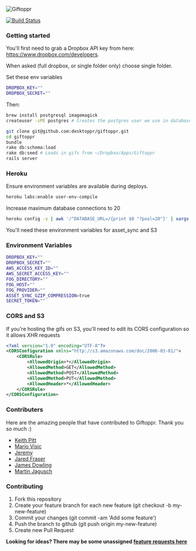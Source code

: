 ![Giftoppr](https://github.com/desktoppr/giftoppr/blob/master/app/assets/images/logo.png?raw=true)

[![Build Status](https://travis-ci.org/desktoppr/giftoppr.png?branch=master)](https://travis-ci.org/desktoppr/giftoppr)

### Getting started

You'll first need to grab a Dropbox API key from here: https://www.dropbox.com/developers.

When asked (full dropbox, or single folder only) choose single folder.

Set these env variables

```bash
DROPBOX_KEY=""
DROPBOX_SECRET=""
```

Then:

```bash
brew install postgresql imagemagick
createuser -sPE postgres # Creates the postgres user we use in database.yml

git clone git@github.com:desktoppr/giftoppr.git
cd giftoppr
bundle
rake db:schema:load
rake db:seed # Loads in gifs from ~/Dropbox/Apps/Giftoppr
rails server
```

### Heroku

Ensure environment variables are available during deploys.

```bash
heroku labs:enable user-env-compile
```

Increase maximum database connections to 20

```bash
heroku config -s | awk '/^DATABASE_URL=/{print $0 "?pool=20"}' | xargs heroku config:add
```

You'll need these environment variables for asset_sync and S3

### Environment Variables

```bash
DROPBOX_KEY=""
DROPBOX_SECRET=""
AWS_ACCESS_KEY_ID=""
AWS_SECRET_ACCESS_KEY=""
FOG_DIRECTORY=""
FOG_HOST=""
FOG_PROVIDER=""
ASSET_SYNC_GZIP_COMPRESSION=true
SECRET_TOKEN=""
```

### CORS and S3

If you're hosting the gifs on S3, you'll need to edit its CORS configuration so it allows XHR requests

```xml
<?xml version="1.0" encoding="UTF-8"?>
<CORSConfiguration xmlns="http://s3.amazonaws.com/doc/2006-03-01/">
    <CORSRule>
        <AllowedOrigin>*</AllowedOrigin>
        <AllowedMethod>GET</AllowedMethod>
        <AllowedMethod>POST</AllowedMethod>
        <AllowedMethod>PUT</AllowedMethod>
        <AllowedHeader>*</AllowedHeader>
    </CORSRule>
</CORSConfiguration>
```

### Contributers

Here are the amazing people that have contributed to Giftoppr. Thank you so much :)

- [Keith Pitt](https://github.com/keithpitt)
- [Mario Visic](https://github.com/mariovisic)
- [Jeremy](https://github.com/j10io)
- [Jared Fraser](https://github.com/modsognir)
- [James Dowling](https://github.com/james-dowling)
- [Martin Jagusch](https://github.com/mjio)

### Contributing

1. Fork this repository
2. Create your feature branch for each new feature (git checkout -b my-new-feature)
3. Commit your changes (git commit -am 'Add some feature')
4. Push the branch to github (git push origin my-new-feature)
5. Create new Pull Request

**Looking for ideas? There may be some unassigned [feature requests here](https://github.com/desktoppr/giftoppr/issues?labels=feature-request)**
